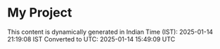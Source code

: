 # My Project

This content is dynamically generated in Indian Time (IST): 2025-01-14 21:19:08 IST
Converted to UTC: 2025-01-14 15:49:09 UTC
